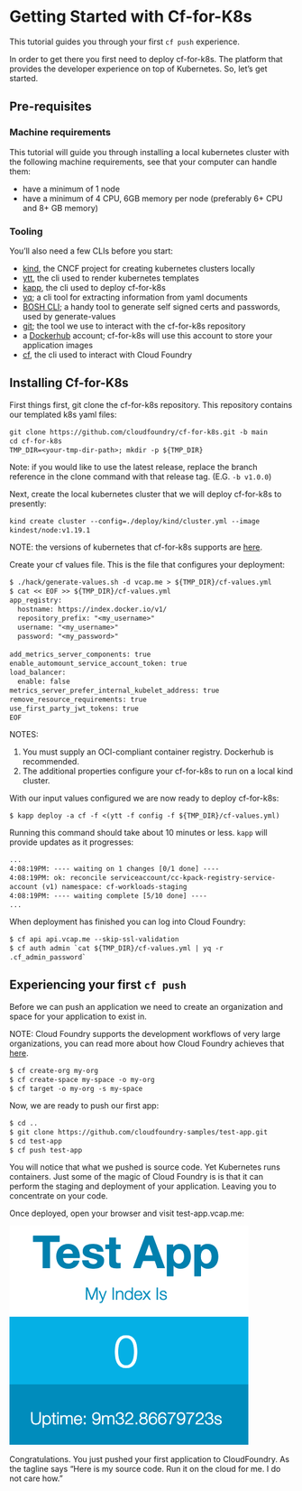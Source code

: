 # Getting Started with Cf-for-K8s

This tutorial guides you through your first `cf push` experience.

In order to get there you first need to deploy cf-for-k8s. The platform that provides the developer experience on top of Kubernetes. So, let’s get started.

## Pre-requisites

### Machine requirements
This tutorial will guide you through installing a local kubernetes cluster with the following machine requirements, see that your computer can handle them:

- have a minimum of 1 node
- have a minimum of 4 CPU, 6GB memory per node (preferably 6+ CPU and 8+ GB memory)

### Tooling

You’ll also need a few CLIs before you start:

- [kind](https://kind.sigs.k8s.io/docs/user/quick-start/), the CNCF project for creating kubernetes clusters locally
- [ytt](https://carvel.dev/#install), the cli used to render kubernetes templates
- [kapp](https://carvel.dev/#install), the cli used to deploy cf-for-k8s
- [yq](https://github.com/mikefarah/yq); a cli tool for extracting information from yaml documents
- [BOSH CLI](https://bosh.io/docs/cli-v2-install/#install); a handy tool to generate self signed certs and passwords, used by generate-values
- [git](https://git-scm.com/book/en/v2/Getting-Started-Installing-Git); the tool we use to interact with the cf-for-k8s repository
- a [Dockerhub](https://hub.docker.com) account; cf-for-k8s will use this account to store your application images
- [cf](https://docs.cloudfoundry.org/cf-cli/install-go-cli.html), the cli used to interact with Cloud Foundry 

## Installing Cf-for-K8s

First things first, git clone the cf-for-k8s repository. This repository contains our templated k8s yaml files:

```
git clone https://github.com/cloudfoundry/cf-for-k8s.git -b main
cd cf-for-k8s
TMP_DIR=<your-tmp-dir-path>; mkdir -p ${TMP_DIR}
```

Note: if you would like to use the latest release, replace the branch reference in the clone command with that release tag. (E.G. `-b v1.0.0`)

Next, create the local kubernetes cluster that we will deploy cf-for-k8s to presently:

```
kind create cluster --config=./deploy/kind/cluster.yml --image kindest/node:v1.19.1
```
NOTE: the versions of kubernetes that cf-for-k8s supports are [here](https://github.com/cloudfoundry/cf-for-k8s/blob/master/supported_k8s_versions.yml).

Create your cf values file. This is the file that configures your deployment:

```
$ ./hack/generate-values.sh -d vcap.me > ${TMP_DIR}/cf-values.yml
$ cat << EOF >> ${TMP_DIR}/cf-values.yml
app_registry:
  hostname: https://index.docker.io/v1/		
  repository_prefix: "<my_username>"	
  username: "<my_username>"
  password: "<my_password>"

add_metrics_server_components: true			
enable_automount_service_account_token: true
load_balancer:
  enable: false
metrics_server_prefer_internal_kubelet_address: true
remove_resource_requirements: true
use_first_party_jwt_tokens: true
EOF
```
NOTES:
1. You must supply an OCI-compliant container registry. Dockerhub is recommended.
2. The additional properties configure your cf-for-k8s to run on a local kind cluster.

With our input values configured we are now ready to deploy cf-for-k8s:

```
$ kapp deploy -a cf -f <(ytt -f config -f ${TMP_DIR}/cf-values.yml)
```

Running this command should take about 10 minutes or less. `kapp` will provide updates as it progresses:

```
...
4:08:19PM: ---- waiting on 1 changes [0/1 done] ----
4:08:19PM: ok: reconcile serviceaccount/cc-kpack-registry-service-account (v1) namespace: cf-workloads-staging
4:08:19PM: ---- waiting complete [5/10 done] ----
...
```

When deployment has finished you can log into Cloud Foundry:

```
$ cf api api.vcap.me --skip-ssl-validation
$ cf auth admin `cat ${TMP_DIR}/cf-values.yml | yq -r .cf_admin_password`
```

## Experiencing your first `cf push`

Before we can push an application we need to create an organization and space for your application to exist in. 

NOTE: Cloud Foundry supports the development workflows of very large organizations, you can read more about 
how Cloud Foundry achieves that [here](https://docs.cloudfoundry.org/concepts/roles.html).

```
$ cf create-org my-org
$ cf create-space my-space -o my-org 
$ cf target -o my-org -s my-space
```

Now, we are ready to push our first app:

```
$ cd ..
$ git clone https://github.com/cloudfoundry-samples/test-app.git
$ cd test-app
$ cf push test-app
```

You will notice that what we pushed is source code. Yet Kubernetes runs containers. Just some of the magic of Cloud Foundry is is that it can perform the staging and deployment of your application. Leaving you to concentrate on your code. 

Once deployed, open your browser and visit test-app.vcap.me:

![](./assets/test-app.png)

Congratulations. You just pushed your first application to CloudFoundry. As the tagline says “Here is my source code. Run it on the cloud for me. I do not care how.”
